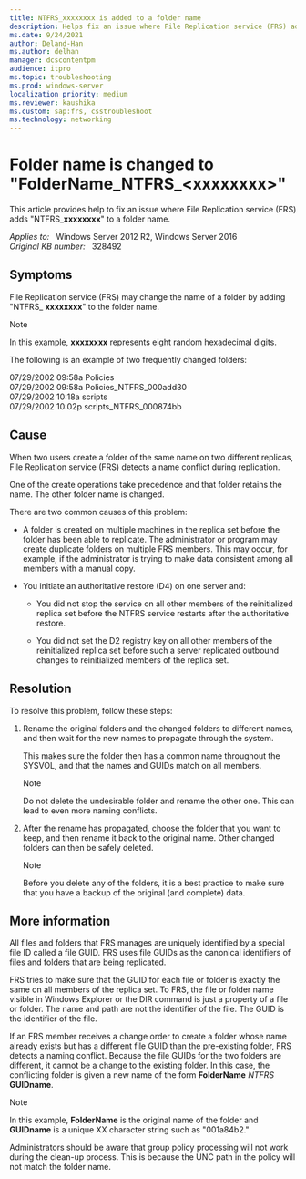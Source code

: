 ```yaml
---
title: NTFRS_xxxxxxxx is added to a folder name
description: Helps fix an issue where File Replication service (FRS) adds "NTFRS_xxxxxxxx" to a folder name.
ms.date: 9/24/2021
author: Deland-Han
ms.author: delhan
manager: dcscontentpm
audience: itpro
ms.topic: troubleshooting
ms.prod: windows-server
localization_priority: medium
ms.reviewer: kaushika
ms.custom: sap:frs, csstroubleshoot
ms.technology: networking
---
```

# Folder name is changed to "FolderName_NTFRS_\<xxxxxxxx>"

This article provides help to fix an issue where File Replication service (FRS) adds "NTFRS_**xxxxxxxx**" to a folder name.

_Applies to:_ &nbsp; Windows Server 2012 R2, Windows Server 2016  
_Original KB number:_ &nbsp; 328492

## Symptoms

File Replication service (FRS) may change the name of a folder by adding "NTFRS_ **xxxxxxxx**" to the folder name.

> [!NOTE]
> In this example, **xxxxxxxx** represents eight random hexadecimal digits.

The following is an example of two frequently changed folders:

07/29/2002 09:58a Policies  
07/29/2002 09:58a Policies_NTFRS_000add30  
07/29/2002 10:18a scripts  
07/29/2002 10:02p scripts_NTFRS_000874bb  

## Cause

When two users create a folder of the same name on two different replicas, File Replication service (FRS) detects a name conflict during replication.

One of the create operations take precedence and that folder retains the name. The other folder name is changed.

There are two common causes of this problem:

- A folder is created on multiple machines in the replica set before the folder has been able to replicate. The administrator or program may create duplicate folders on multiple FRS members. This may occur, for example, if the administrator is trying to make data consistent among all members with a manual copy.

- You initiate an authoritative restore (D4) on one server and:  

  - You did not stop the service on all other members of the reinitialized replica set before the NTFRS service restarts after the authoritative restore.

  - You did not set the D2 registry key on all other members of the reinitialized replica set before such a server replicated outbound changes to reinitialized members of the replica set.

## Resolution

To resolve this problem, follow these steps:

1. Rename the original folders and the changed folders to different names, and then wait for the new names to propagate through the system.

    This makes sure the folder then has a common name throughout the SYSVOL, and that the names and GUIDs match on all members.

    > [!NOTE]
    > Do not delete the undesirable folder and rename the other one. This can lead to even more naming conflicts.

2. After the rename has propagated, choose the folder that you want to keep, and then rename it back to the original name. Other changed folders can then be safely deleted.

    > [!NOTE]
    > Before you delete any of the folders, it is a best practice to make sure that you have a backup of the original (and complete) data.

## More information

All files and folders that FRS manages are uniquely identified by a special file ID called a file GUID. FRS uses file GUIDs as the canonical identifiers of files and folders that are being replicated.

FRS tries to make sure that the GUID for each file or folder is exactly the same on all members of the replica set. To FRS, the file or folder name visible in Windows Explorer or the DIR command is just a property of a file or folder. The name and path are not the identifier of the file. The GUID is the identifier of the file.

If an FRS member receives a change order to create a folder whose name already exists but has a different file GUID than the pre-existing folder, FRS detects a naming conflict. Because the file GUIDs for the two folders are different, it cannot be a change to the existing folder. In this case, the conflicting folder is given a new name of the form **FolderName** _NTFRS_ **GUIDname**.

> [!NOTE]
> In this example, **FolderName** is the original name of the folder and **GUIDname** is a unique XX character string such as "001a84b2."

Administrators should be aware that group policy processing will not work during the clean-up process. This is because the UNC path in the policy will not match the folder name.
